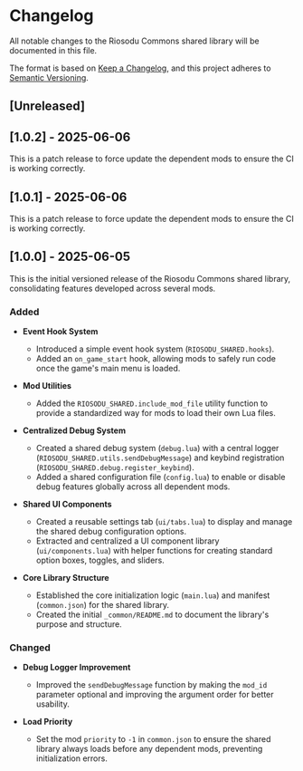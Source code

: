 # Changelog

All notable changes to the Riosodu Commons shared library will be documented in this file.

The format is based on [Keep a Changelog](https://keepachangelog.com/en/1.0.0/),
and this project adheres to [Semantic Versioning](https://semver.org/spec/v2.0.0.html).

## [Unreleased]

## [1.0.2] - 2025-06-06
This is a patch release to force update the dependent mods to ensure the CI is working correctly.

## [1.0.1] - 2025-06-06
This is a patch release to force update the dependent mods to ensure the CI is working correctly.

## [1.0.0] - 2025-06-05

This is the initial versioned release of the Riosodu Commons shared library, consolidating features developed across several mods.

### Added

-   **Event Hook System**
    -   Introduced a simple event hook system (`RIOSODU_SHARED.hooks`).
    -   Added an `on_game_start` hook, allowing mods to safely run code once the game's main menu is loaded.

-   **Mod Utilities**
    -   Added the `RIOSODU_SHARED.include_mod_file` utility function to provide a standardized way for mods to load their own Lua files.

-   **Centralized Debug System**
    -   Created a shared debug system (`debug.lua`) with a central logger (`RIOSODU_SHARED.utils.sendDebugMessage`) and keybind registration (`RIOSODU_SHARED.debug.register_keybind`).
    -   Added a shared configuration file (`config.lua`) to enable or disable debug features globally across all dependent mods.

-   **Shared UI Components**
    -   Created a reusable settings tab (`ui/tabs.lua`) to display and manage the shared debug configuration options.
    -   Extracted and centralized a UI component library (`ui/components.lua`) with helper functions for creating standard option boxes, toggles, and sliders.

-   **Core Library Structure**
    -   Established the core initialization logic (`main.lua`) and manifest (`common.json`) for the shared library.
    -   Created the initial `_common/README.md` to document the library's purpose and structure.

### Changed

-   **Debug Logger Improvement**
    -   Improved the `sendDebugMessage` function by making the `mod_id` parameter optional and improving the argument order for better usability.

-   **Load Priority**
    -   Set the mod `priority` to `-1` in `common.json` to ensure the shared library always loads before any dependent mods, preventing initialization errors.